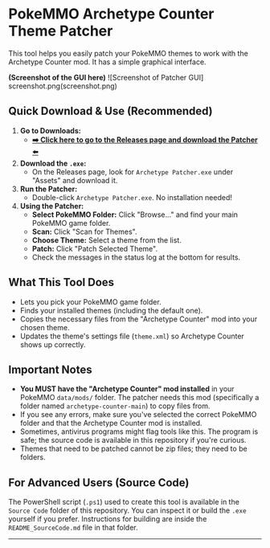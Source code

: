 # PokeMMO Archetype Counter Theme Patcher

This tool helps you easily patch your PokeMMO themes to work with the Archetype Counter mod. It has a simple graphical interface.

**(Screenshot of the GUI here)**
![Screenshot of Patcher GUI]
screenshot.png(screenshot.png)

## Quick Download & Use (Recommended)

1.  **Go to Downloads:**
    *   **[➡️ Click here to go to the Releases page and download the Patcher ⬅️](https://github.com/sdinukad/theme-patcher-for-archetype/releases/latest)**
2.  **Download the `.exe`:**
    *   On the Releases page, look for `Archetype Patcher.exe` under "Assets" and download it.
3.  **Run the Patcher:**
    *   Double-click `Archetype Patcher.exe`. No installation needed!
4.  **Using the Patcher:**
    *   **Select PokeMMO Folder:** Click "Browse..." and find your main PokeMMO game folder.
    *   **Scan:** Click "Scan for Themes".
    *   **Choose Theme:** Select a theme from the list.
    *   **Patch:** Click "Patch Selected Theme".
    *   Check the messages in the status log at the bottom for results.

## What This Tool Does

*   Lets you pick your PokeMMO game folder.
*   Finds your installed themes (including the default one).
*   Copies the necessary files from the "Archetype Counter" mod into your chosen theme.
*   Updates the theme's settings file (`theme.xml`) so Archetype Counter shows up correctly.

## Important Notes

*   **You MUST have the "Archetype Counter" mod installed** in your PokeMMO `data/mods/` folder. The patcher needs this mod (specifically a folder named `archetype-counter-main`) to copy files from.
*   If you see any errors, make sure you've selected the correct PokeMMO folder and that the Archetype Counter mod is installed.
*   Sometimes, antivirus programs might flag tools like this. The program is safe; the source code is available in this repository if you're curious.
*   Themes that need to be patched cannot be zip files; they need to be folders.

## For Advanced Users (Source Code)

The PowerShell script (`.ps1`) used to create this tool is available in the `Source Code` folder of this repository. You can inspect it or build the `.exe` yourself if you prefer. Instructions for building are inside the `README_SourceCode.md` file in that folder.

---
